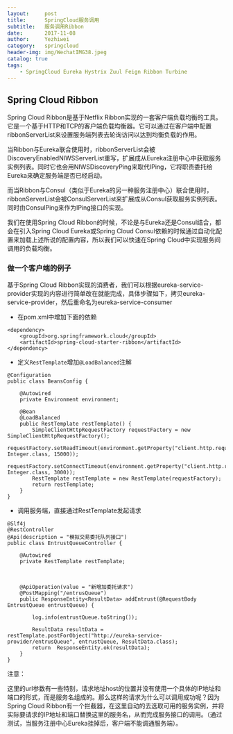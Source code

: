 ```yaml
---
layout:     post
title:      SpringCloud服务调用
subtitle:   服务调用Ribbon
date:       2017-11-08
author:     Yezhiwei
category:   springcloud
header-img: img/WechatIMG38.jpeg
catalog: true
tags:
    - SpringCloud Eureka Hystrix Zuul Feign Ribbon Turbine
---
```



## Spring Cloud Ribbon

Spring Cloud Ribbon是基于Netflix Ribbon实现的一套客户端负载均衡的工具。它是一个基于HTTP和TCP的客户端负载均衡器。它可以通过在客户端中配置ribbonServerList来设置服务端列表去轮询访问以达到均衡负载的作用。

当Ribbon与Eureka联合使用时，ribbonServerList会被DiscoveryEnabledNIWSServerList重写，扩展成从Eureka注册中心中获取服务实例列表。同时它也会用NIWSDiscoveryPing来取代IPing，它将职责委托给Eureka来确定服务端是否已经启动。

而当Ribbon与Consul（类似于Eureka的另一种服务注册中心）联合使用时，ribbonServerList会被ConsulServerList来扩展成从Consul获取服务实例列表。同时由ConsulPing来作为IPing接口的实现。

我们在使用Spring Cloud Ribbon的时候，不论是与Eureka还是Consul结合，都会在引入Spring Cloud Eureka或Spring Cloud Consul依赖的时候通过自动化配置来加载上述所说的配置内容，所以我们可以快速在Spring Cloud中实现服务间调用的负载均衡。

### 做一个客户端的例子

基于Spring Cloud Ribbon实现的消费者，我们可以根据eureka-service-provider实现的内容进行简单改在就能完成，具体步骤如下，拷贝eureka-service-provider，然后重命名为eureka-service-consumer

* 在pom.xml中增加下面的依赖

```
<dependency>
    <groupId>org.springframework.cloud</groupId>
    <artifactId>spring-cloud-starter-ribbon</artifactId>
</dependency>
```

* 定义`RestTemplate`增加`@LoadBalanced`注解

```
@Configuration
public class BeansConfig {

    @Autowired
    private Environment environment;

    @Bean
    @LoadBalanced
    public RestTemplate restTemplate() {
        SimpleClientHttpRequestFactory requestFactory = new SimpleClientHttpRequestFactory();
        requestFactory.setReadTimeout(environment.getProperty("client.http.request.readTimeout", Integer.class, 15000));
        requestFactory.setConnectTimeout(environment.getProperty("client.http.request.connectTimeout", Integer.class, 3000));
        RestTemplate restTemplate = new RestTemplate(requestFactory);
        return restTemplate;
    }
}
```

* 调用服务端，直接通过RestTemplate发起请求

```
@Slf4j
@RestController
@Api(description = "模拟交易委托队列接口")
public class EntrustQueueController {

    @Autowired
    private RestTemplate restTemplate;



    @ApiOperation(value = "新增加委托请求")
    @PostMapping("/entrusQueue")
    public ResponseEntity<ResultData> addEntrust(@RequestBody EntrustQueue entrustQueue) {

        log.info(entrustQueue.toString());

        ResultData resultData = restTemplate.postForObject("http://eureka-service-provider/entrusQueue", entrustQueue, ResultData.class);
        return  ResponseEntity.ok(resultData);
    }
}
```

注意：

这里的url参数有一些特别，请求地址host的位置并没有使用一个具体的IP地址和端口的形式，而是服务名组成的。那么这样的请求为什么可以调用成功呢？因为Spring Cloud Ribbon有一个拦截器，在这里自动的去选取可用的服务实例，并将实际要请求的IP地址和端口替换这里的服务名，从而完成服务接口的调用。（通过测试，当服务注册中心Eureka挂掉后，客户端不能调通服务端）。





